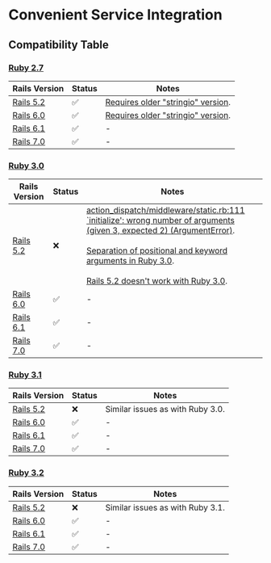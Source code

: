 # Convenient Service Integration

## Compatibility Table

### [Ruby 2.7](https://ruby-doc.org/core-2.7.0/)
| **Rails Version** | **Status** | **Notes** |
| - | - | - |
| [Rails 5.2](https://api.rubyonrails.org/v5.2/) | ✅ | [Requires older "stringio" version](https://stackoverflow.com/a/73228547/12201472). |
| [Rails 6.0](https://api.rubyonrails.org/v6.0/) | ✅ | [Requires older "stringio" version](https://stackoverflow.com/a/73228547/12201472). |
| [Rails 6.1](https://api.rubyonrails.org/v6.1/) | ✅ | - |
| [Rails 7.0](https://api.rubyonrails.org/v7.0/) | ✅ | - |

### [Ruby 3.0](https://ruby-doc.org/core-3.0.0/)

| **Rails Version** | **Status** | **Notes** |
| - | - | - |
| [Rails 5.2](https://api.rubyonrails.org/v5.2/) | ❌ | [action_dispatch/middleware/static.rb:111 <br/> `initialize': wrong number of arguments (given 3, expected 2) (ArgumentError)](https://stackoverflow.com/a/66756229/12201472). <br/><br/>[Separation of positional and keyword arguments in Ruby 3.0](https://www.ruby-lang.org/en/news/2019/12/12/separation-of-positional-and-keyword-arguments-in-ruby-3-0/). <br/> <br/> [Rails 5.2 doesn't work with Ruby 3.0](https://github.com/rails/rails/issues/40938). |
| [Rails 6.0](https://api.rubyonrails.org/v6.0/) | ✅ | - |
| [Rails 6.1](https://api.rubyonrails.org/v6.1/) | ✅ | - |
| [Rails 7.0](https://api.rubyonrails.org/v7.0/) | ✅ | - |

### [Ruby 3.1](https://ruby-doc.org/core-3.1.0/)

| **Rails Version** | **Status** | **Notes** |
| - | - | - |
| [Rails 5.2](https://api.rubyonrails.org/v5.2/) | ❌ | Similar issues as with Ruby 3.0. |
| [Rails 6.0](https://api.rubyonrails.org/v6.0/) | ✅ | - |
| [Rails 6.1](https://api.rubyonrails.org/v6.1/) | ✅ | - |
| [Rails 7.0](https://api.rubyonrails.org/v7.0/) | ✅ | - |

### [Ruby 3.2](https://ruby-doc.org/core-3.2.0/)

| **Rails Version** | **Status** | **Notes** |
| - | - | - |
| [Rails 5.2](https://api.rubyonrails.org/v5.2/) | ❌ | Similar issues as with Ruby 3.1. |
| [Rails 6.0](https://api.rubyonrails.org/v6.0/) | ✅ | - |
| [Rails 6.1](https://api.rubyonrails.org/v6.1/) | ✅ | - |
| [Rails 7.0](https://api.rubyonrails.org/v7.0/) | ✅ | - |
